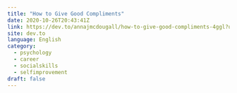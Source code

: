 ```yaml
---
title: "How to Give Good Compliments"
date: 2020-10-26T20:43:41Z
link: https://dev.to/annajmcdougall/how-to-give-good-compliments-4ggl?utm_medium=RSS&utm_source=news.12bit.vn
site: dev.to
language: English
category:
  - psychology
  - career
  - socialskills
  - selfimprovement
draft: false
---
```

